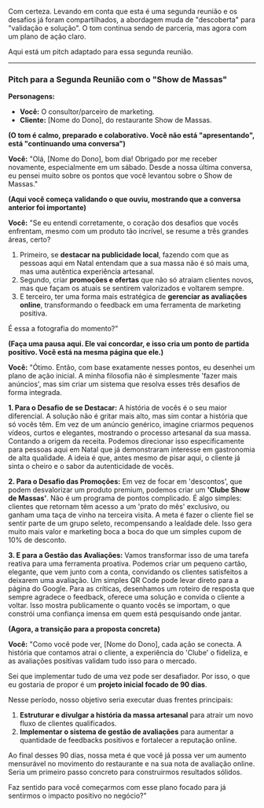 Com certeza. Levando em conta que esta é uma segunda reunião e os desafios já foram compartilhados, a abordagem muda de "descoberta" para "validação e solução". O tom continua sendo de parceria, mas agora com um plano de ação claro.

Aqui está um pitch adaptado para essa segunda reunião.

---

### Pitch para a Segunda Reunião com o "Show de Massas"

**Personagens:**
* **Você:** O consultor/parceiro de marketing.
* **Cliente:** [Nome do Dono], do restaurante Show de Massas.

**(O tom é calmo, preparado e colaborativo. Você não está "apresentando", está "continuando uma conversa")**

**Você:** "Olá, [Nome do Dono], bom dia! Obrigado por me receber novamente, especialmente em um sábado. Desde a nossa última conversa, eu pensei muito sobre os pontos que você levantou sobre o Show de Massas."

**(Aqui você começa validando o que ouviu, mostrando que a conversa anterior foi importante)**

**Você:** "Se eu entendi corretamente, o coração dos desafios que vocês enfrentam, mesmo com um produto tão incrível, se resume a três grandes áreas, certo?
1.  Primeiro, se **destacar na publicidade local**, fazendo com que as pessoas aqui em Natal entendam que a sua massa não é só mais uma, mas uma autêntica experiência artesanal.
2.  Segundo, criar **promoções e ofertas** que não só atraiam clientes novos, mas que façam os atuais se sentirem valorizados e voltarem sempre.
3.  E terceiro, ter uma forma mais estratégica de **gerenciar as avaliações online**, transformando o feedback em uma ferramenta de marketing positiva.

É essa a fotografia do momento?"

**(Faça uma pausa aqui. Ele vai concordar, e isso cria um ponto de partida positivo. Você está na mesma página que ele.)**

**Você:** "Ótimo. Então, com base exatamente nesses pontos, eu desenhei um plano de ação inicial. A minha filosofia não é simplesmente 'fazer mais anúncios', mas sim criar um sistema que resolva esses três desafios de forma integrada.

**1. Para o Desafio de se Destacar:**
A história de vocês é o seu maior diferencial. A solução não é gritar mais alto, mas sim contar a história que só vocês têm. Em vez de um anúncio genérico, imagine criarmos pequenos vídeos, curtos e elegantes, mostrando o processo artesanal da sua massa. Contando a origem da receita. Podemos direcionar isso especificamente para pessoas aqui em Natal que já demonstraram interesse em gastronomia de alta qualidade. A ideia é que, antes mesmo de pisar aqui, o cliente já sinta o cheiro e o sabor da autenticidade de vocês.

**2. Para o Desafio das Promoções:**
Em vez de focar em 'descontos', que podem desvalorizar um produto premium, podemos criar um **'Clube Show de Massas'**. Não é um programa de pontos complicado. É algo simples: clientes que retornam têm acesso a um 'prato do mês' exclusivo, ou ganham uma taça de vinho na terceira visita. A meta é fazer o cliente fiel se sentir parte de um grupo seleto, recompensando a lealdade dele. Isso gera muito mais valor e marketing boca a boca do que um simples cupom de 10% de desconto.

**3. E para a Gestão das Avaliações:**
Vamos transformar isso de uma tarefa reativa para uma ferramenta proativa. Podemos criar um pequeno cartão, elegante, que vem junto com a conta, convidando os clientes satisfeitos a deixarem uma avaliação. Um simples QR Code pode levar direto para a página do Google. Para as críticas, desenhamos um roteiro de resposta que sempre agradece o feedback, oferece uma solução e convida o cliente a voltar. Isso mostra publicamente o quanto vocês se importam, o que constrói uma confiança imensa em quem está pesquisando onde jantar.

**(Agora, a transição para a proposta concreta)**

**Você:** "Como você pode ver, [Nome do Dono], cada ação se conecta. A história que contamos atrai o cliente, a experiência do 'Clube' o fideliza, e as avaliações positivas validam tudo isso para o mercado.

Sei que implementar tudo de uma vez pode ser desafiador. Por isso, o que eu gostaria de propor é um **projeto inicial focado de 90 dias**.

Nesse período, nosso objetivo seria executar duas frentes principais:
1.  **Estruturar e divulgar a história da massa artesanal** para atrair um novo fluxo de clientes qualificados.
2.  **Implementar o sistema de gestão de avaliações** para aumentar a quantidade de feedbacks positivos e fortalecer a reputação online.

Ao final desses 90 dias, nossa meta é que você já possa ver um aumento mensurável no movimento do restaurante e na sua nota de avaliação online. Seria um primeiro passo concreto para construirmos resultados sólidos.

Faz sentido para você começarmos com esse plano focado para já sentirmos o impacto positivo no negócio?"